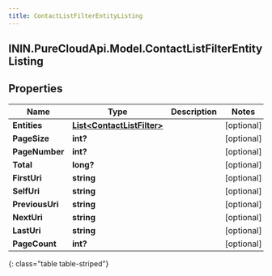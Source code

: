 ```yaml
---
title: ContactListFilterEntityListing
---
```

## ININ.PureCloudApi.Model.ContactListFilterEntityListing

## Properties

|Name | Type | Description | Notes|
|------------ | ------------- | ------------- | -------------|
| **Entities** | [**List&lt;ContactListFilter&gt;**](ContactListFilter.html) |  | [optional] |
| **PageSize** | **int?** |  | [optional] |
| **PageNumber** | **int?** |  | [optional] |
| **Total** | **long?** |  | [optional] |
| **FirstUri** | **string** |  | [optional] |
| **SelfUri** | **string** |  | [optional] |
| **PreviousUri** | **string** |  | [optional] |
| **NextUri** | **string** |  | [optional] |
| **LastUri** | **string** |  | [optional] |
| **PageCount** | **int?** |  | [optional] |
{: class="table table-striped"}


